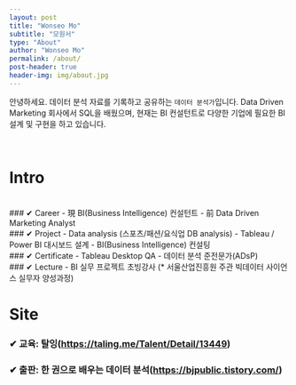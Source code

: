 ```yaml
---
layout: post
title: "Wonseo Mo"
subtitle: "모원서"
type: "About"
author: "Wonseo Mo"
permalink: /about/
post-header: true
header-img: img/about.jpg
---
```


안녕하세요. 데이터 분석 자료를 기록하고 공유하는 `데이터 분석가`입니다.
Data Driven Marketing 회사에서 SQL을 배웠으며,
현재는 BI 컨설턴트로 다양한 기업에 필요한 BI 설계 및 구현을 하고 있습니다.

<br />

# Intro
<br />
### ✔ Career
- 現 BI(Business Intelligence) 컨설턴트
- 前 Data Driven Marketing Analyst
<br />
### ✔ Project
- Data analysis (스포츠/패션/요식업 DB analysis)
- Tableau / Power BI 대시보드 설계
- BI(Business Intelligence) 컨설팅
<br />
### ✔ Certificate
- Tableau Desktop QA
- 데이터 분석 준전문가(ADsP)
<br />
### ✔ Lecture
- BI 실무 프로젝트 초빙강사
(* 서울산업진흥원 주관 빅데이터 사이언스 실무자 양성과정)

<br />

# Site

### ✔ 교육: 탈잉(https://taling.me/Talent/Detail/13449)
### ✔ 출판: 한 권으로 배우는 데이터 분석(https://bjpublic.tistory.com/)
